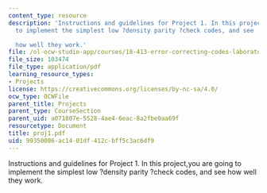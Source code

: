 ```yaml
---
content_type: resource
description: 'Instructions and guidelines for Project 1. In this project,you are going
  to implement the simplest low ?density parity ?check codes, and see

  how well they work.'
file: /ol-ocw-studio-app/courses/18-413-error-correcting-codes-laboratory-spring-2004/99350006ac1401df412cbff5c3ac6df9_proj1.pdf
file_size: 103474
file_type: application/pdf
learning_resource_types:
- Projects
license: https://creativecommons.org/licenses/by-nc-sa/4.0/
ocw_type: OCWFile
parent_title: Projects
parent_type: CourseSection
parent_uid: a071807e-5528-4ae4-6eac-8a2fbe0aa69f
resourcetype: Document
title: proj1.pdf
uid: 99350006-ac14-01df-412c-bff5c3ac6df9
---
```

Instructions and guidelines for Project 1. In this project,you are going to implement the simplest low ?density parity ?check codes, and see
how well they work.